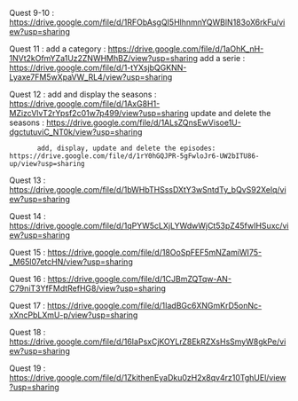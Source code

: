 Quest 9-10 : https://drive.google.com/file/d/1RFObAsgQI5HlhnmnYQWBlN183oX6rkFu/view?usp=sharing

Quest 11 : add a category : https://drive.google.com/file/d/1aOhK_nH-1NVt2kOfmYZa1Uz2ZNWHMhBZ/view?usp=sharing
           add a serie : https://drive.google.com/file/d/1-tYXsjbQGKNN-Lyaxe7FM5wXpaVW_RL4/view?usp=sharing

Quest 12 : add and display the seasons : https://drive.google.com/file/d/1AxG8H1-MZizcVlvT2rYpsf2c01w7p499/view?usp=sharing
           update and delete the seasons : https://drive.google.com/file/d/1ALsZQnsEwVisoe1U-dgctutuviC_NT0k/view?usp=sharing
           

           add, display, update and delete the episodes: https://drive.google.com/file/d/1rY0hGQJPR-5gFwloJr6-UW2bITU86-up/view?usp=sharing

Quest 13 : https://drive.google.com/file/d/1bWHbTHSssDXtY3wSntdTy_bQvS92Xelq/view?usp=sharing

Quest 14 : https://drive.google.com/file/d/1qPYW5cLXjLYWdwWjCt53pZ45fwIHSuxc/view?usp=sharing

Quest 15 : https://drive.google.com/file/d/18OoSpFEF5mNZamiWI75-_M65l07etcHN/view?usp=sharing

Quest 16 : https://drive.google.com/file/d/1CJBmZQTqw-AN-C79niT3YfFMdtRefHG8/view?usp=sharing

Quest 17 : https://drive.google.com/file/d/1IadBGc6XNGmKrD5onNc-xXncPbLXmU-p/view?usp=sharing

Quest 18 : https://drive.google.com/file/d/16IaPsxCjKOYLrZ8EkRZXsHsSmyW8gkPe/view?usp=sharing

Quest 19 : https://drive.google.com/file/d/1ZkithenEyaDku0zH2x8qv4rz10TghUEl/view?usp=sharing
